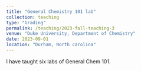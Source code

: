 ```yaml
---
title: "General Chemistry 101 lab"
collection: teaching
type: "Grading"
permalink: /teaching/2023-fall-teaching-3
venue: "Duke University, Department of Chemistry"
date: 2023-09-01
location: "Durham, North carolina"
---
```


I have taught six labs of General Chem 101.

